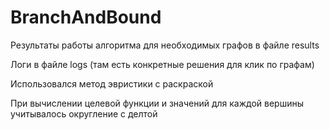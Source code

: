 # BranchAndBound

Результаты работы алгоритма для необходимых графов в файле results

Логи в файле logs (там есть конкретные решения для клик по графам)

Использовался метод эвристики с раскраской

При вычислении целевой функции и значений для каждой вершины учитывалось округление с делтой
